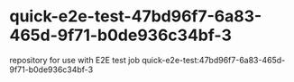# quick-e2e-test-47bd96f7-6a83-465d-9f71-b0de936c34bf-3
repository for use with E2E test job quick-e2e-test:47bd96f7-6a83-465d-9f71-b0de936c34bf-3
